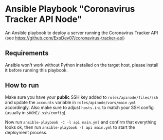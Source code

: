 # Ansible Playbook "Coronavirus Tracker API Node"
An Ansible playbook to deploy a server running the Coronavirus Tracker API (see https://github.com/ExpDev07/coronavirus-tracker-api)

## Requirements
Ansible won't work without Python installed on the target host, please install it before running this playbook.

## How to run
Make sure you have your **public** SSH key added to `roles/apinode/files/ssh` and update the `accounts` variable in `roles/apinode/vars/main.yml` accordingly.
Also make sure to adjust `hosts.ini` to match your SSH config (usually in `$HOME/.ssh/config`).

Now run `ansible-playbook -C -l api main.yml` and confirm that everything looks ok, then run `ansible-playbook -l api main.yml` to start the deployment process.
